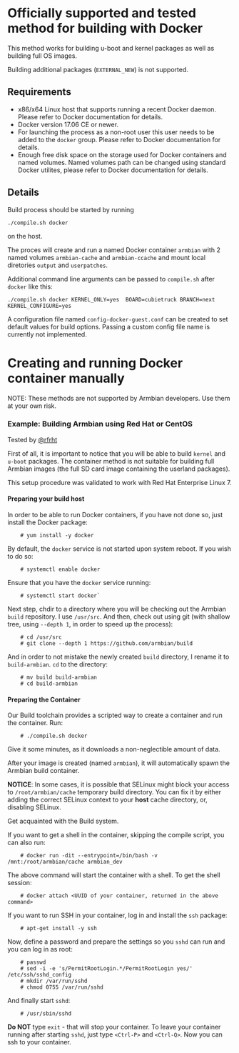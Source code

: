 # Officially supported and tested method for building with Docker

This method works for building u-boot and kernel packages as well as building full OS images.

Building additional packages (`EXTERNAL_NEW`) is not supported.

## Requirements

- x86/x64 Linux host that supports running a recent Docker daemon. Please refer to Docker documentation for details.
- Docker version 17.06 CE or newer.
- For launching the process as a non-root user this user needs to be added to the `docker` group. Please refer to Docker documentation for details.
- Enough free disk space on the storage used for Docker containers and named volumes. Named volumes path can be changed using standard Docker utilites, please refer to Docker documentation for details.

## Details

Build process should be started by running

	./compile.sh docker

on the host.

The proces will create and run a named Docker container `armbian` with 2 named volumes `armbian-cache` and `armbian-ccache` and mount local diretories `output` and `userpatches`.

Additional command line arguments can be passed to `compile.sh` after `docker` like this:

	./compile.sh docker KERNEL_ONLY=yes  BOARD=cubietruck BRANCH=next KERNEL_CONFIGURE=yes

A configuration file named `config-docker-guest.conf` can be created to set default values for build options. Passing a custom config file name is currently not implemented.


# Creating and running Docker container manually

NOTE: These methods are not supported by Armbian developers. Use them at your own risk.

### Example: Building Armbian using Red Hat or CentOS

Tested by [@rfrht](https://github.com/rfrht)

First of all, it is important to notice that you will be able to build `kernel` and `u-boot` packages. The container method is not suitable for building full Armbian images (the full SD card image containing the userland packages).

This setup procedure was validated to work with Red Hat Enterprise Linux 7.

#### Preparing your build host

In order to be able to run Docker containers, if you have not done so, just install the Docker package:

        # yum install -y docker

By default, the `docker` service is not started upon system reboot. If you wish to do so:

        # systemctl enable docker

Ensure that you have the `docker` service running:

        # systemctl start docker`

Next step, chdir to a directory where you will be checking out the Armbian `build` repository. I use `/usr/src`. And then, check out using git (with shallow tree, using `--depth 1`, in order to speed up the process):

        # cd /usr/src
        # git clone --depth 1 https://github.com/armbian/build

And in order to not mistake the newly created `build` directory, I rename it to `build-armbian`. `cd` to the directory:

        # mv build build-armbian
        # cd build-armbian

#### Preparing the Container

Our Build toolchain provides a scripted way to create a container and run the container. Run:

        # ./compile.sh docker

Give it some minutes, as it downloads a non-neglectible amount of data.

After your image is created (named `armbian`), it will automatically spawn the Armbian build container.

**NOTICE**: In some cases, it is possible that SELinux might block your access to `/root/armbian/cache` temporary build directory. You can fix it by either adding the correct SELinux context to your **host** cache directory, or, disabling SELinux.

Get acquainted with the Build system.

If you want to get a shell in the container, skipping the compile script, you can also run:

        # docker run -dit --entrypoint=/bin/bash -v /mnt:/root/armbian/cache armbian_dev

The above command will start the container with a shell. To get the shell session:

        # docker attach <UUID of your container, returned in the above command>

If you want to run SSH in your container, log in and install the `ssh` package:

        # apt-get install -y ssh

Now, define a password and prepare the settings so you `sshd` can run and you can log in as root:

        # passwd
        # sed -i -e 's/PermitRootLogin.*/PermitRootLogin yes/' /etc/ssh/sshd_config
        # mkdir /var/run/sshd
        # chmod 0755 /var/run/sshd

And finally start `sshd`:

        # /usr/sbin/sshd

**Do NOT** type `exit` - that will stop your container. To leave your container running after starting `sshd`, just type `<Ctrl-P>` and `<Ctrl-Q>`. Now you can ssh to your container.
